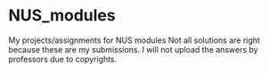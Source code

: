 # NUS_modules
My projects/assignments for NUS modules
Not all solutions are right because these are my submissions.
I will not upload the answers by professors due to copyrights.
